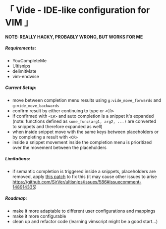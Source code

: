 # 「 Vide - IDE-like configuration for VIM 」
#### NOTE: REALLY HACKY, PROBABLY WRONG, BUT WORKS FOR ME

##### Requirements:

- YouCompleteMe
- Ultisnips
- delimitMate
- vim-endwise

##### Current Setup:

- move between completion menu results using `g:vide_move_forwards`
  and `g:vide_move_backwards`
- confirm result by either continuing to type or `<CR>`
- if confirmed with `<CR>` and auto completion is a snippet it's expanded
  (note: functions defined as `some_func(arg1, arg2, ...)` are converted to
  snippets and therefore expanded as well)
- when inside snippet move with the same keys between placeholders or by
  completing a result with `<CR>`
- inside a snippet movement inside the completion menu is prioritized
  over the movement between the placeholders

##### Limitations:

- if semantic completion is triggered inside a snippets, placeholders are
  removed, apply [this patch](https://gist.github.com/cHoco/27549c8bc5119eda7d3b)
  to fix this (it may cause other issues to arise
  <https://github.com/SirVer/ultisnips/issues/586#issuecomment-148914335>)

##### Roadmap:

- make it more adaptable to different user configurations and mappings
- make it more configurable
- clean up and refactor code (learning vimscript might be a good start...)
